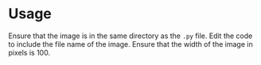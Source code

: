 <h1> Usage </h1>

Ensure that the image is in the same directory as the `.py` file. Edit the code to include the file name of the image. Ensure that the width of the image in pixels is 100. 
